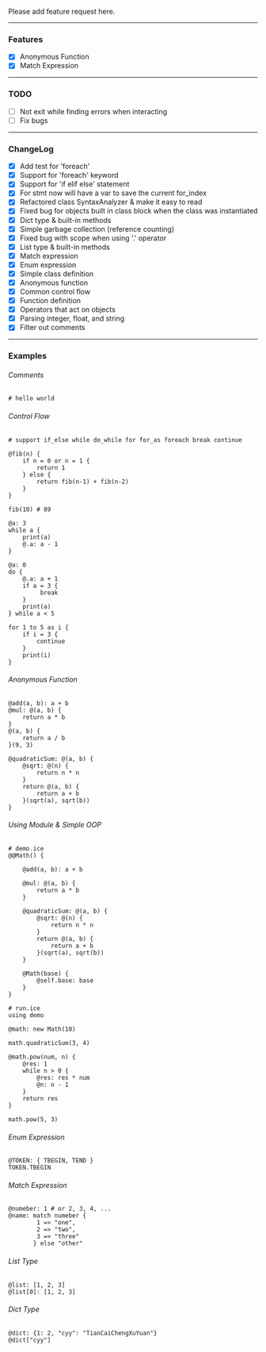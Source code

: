 Please add feature request here.

<hr>

### Features
+ [X] Anonymous Function
+ [X] Match Expression

<hr>

### TODO
+ [ ] Not exit while finding errors when interacting
+ [ ] Fix bugs 

<hr>

### ChangeLog
+ [X] Add test for 'foreach'
+ [X] Support for 'foreach' keyword
+ [X] Support for 'if elif else' statement
+ [X] For stmt now will have a var to save the current for_index
+ [X] Refactored class SyntaxAnalyzer & make it easy to read
+ [X] Fixed bug for objects built in class block when the class was instantiated
+ [X] Dict type & built-in methods
+ [X] Simple garbage collection (reference counting)
+ [X] Fixed bug with scope when using '.' operator
+ [X] List type & built-in methods
+ [X] Match expression
+ [X] Enum expression
+ [X] Simple class definition
+ [X] Anonymous function
+ [X] Common control flow
+ [X] Function definition
+ [X] Operators that act on objects
+ [X] Parsing integer, float, and string
+ [X] Filter out comments

<hr>

### Examples

###### Comments
```ice
# hello world
```

###### Control Flow
```ice
# support if_else while do_while for for_as foreach break continue

@fib(n) {
    if n = 0 or n = 1 { 
        return 1 
    } else { 
        return fib(n-1) + fib(n-2) 
    }
}

fib(10) # 89

@a: 3
while a {
    print(a)
    @.a: a - 1
}

@a: 0
do {
    @.a: a + 1
    if a = 3 {
         break 
    }
    print(a)
} while a < 5

for 1 to 5 as i {
    if i = 3 { 
        continue 
    }
    print(i)
}
```

###### Anonymous Function
```ice
@add(a, b): a + b
@mul: @(a, b) {
    return a * b
}
@(a, b) { 
    return a / b 
}(9, 3)

@quadraticSum: @(a, b) {
    @sqrt: @(n) { 
        return n * n 
    }
    return @(a, b) { 
        return a + b 
    }(sqrt(a), sqrt(b))
}
```

###### Using Module & Simple OOP
```ice
# demo.ice
@@Math() {

    @add(a, b): a + b

    @mul: @(a, b) {
        return a * b
    }

    @quadraticSum: @(a, b) {
        @sqrt: @(n) { 
            return n * n 
        }
        return @(a, b) { 
            return a + b 
        }(sqrt(a), sqrt(b))
    }

    @Math(base) {
        @self.base: base
    }
}
```

```ice
# run.ice
using demo

@math: new Math(10)

math.quadraticSum(3, 4)

@math.pow(num, n) {
    @res: 1
    while n > 0 {
        @res: res * num
        @n: n - 1
    }
    return res
}

math.pow(5, 3)
```

###### Enum Expression
```ice
@TOKEN: { TBEGIN, TEND }
TOKEN.TBEGIN
```

###### Match Expression
```ice
@numeber: 1 # or 2, 3, 4, ...
@name: match numeber {
        1 => "one",
        2 => "two",
        3 => "three"
       } else "other"
```

###### List Type
```ice
@list: [1, 2, 3]
@list[0]: [1, 2, 3]
```

###### Dict Type
```ice
@dict: {1: 2, "cyy": "TianCaiChengXuYuan"}
@dict["cyy"]
```